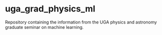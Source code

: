 # uga_grad_physics_ml
Repository containing the information from the UGA physics and astronomy graduate seminar on machine learning.
